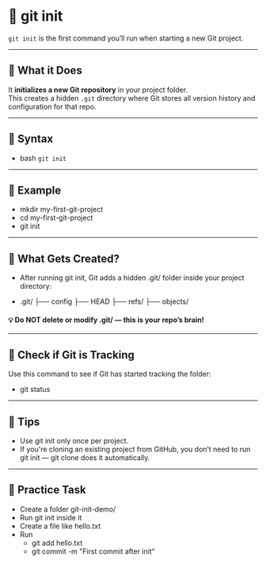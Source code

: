 # 🧱 git init

`git init` is the first command you’ll run when starting a new Git project.

---

## 🔹 What it Does

It **initializes a new Git repository** in your project folder.  
This creates a hidden `.git` directory where Git stores all version history and configuration for that repo.

---

## 🔹 Syntax

- bash
`git init`

---

## 🔹 Example

- mkdir my-first-git-project
- cd my-first-git-project
- git init

---

## 🔹 What Gets Created?
- After running git init, Git adds a hidden .git/ folder inside your project directory:


- .git/
├── config
├── HEAD
├── refs/
├── objects/


#### 💡 Do NOT delete or modify .git/ — this is your repo’s brain!


---

## 🔹 Check if Git is Tracking
Use this command to see if Git has started tracking the folder:

- git status

---

## 🧠 Tips

- Use git init only once per project.
- If you're cloning an existing project from GitHub, you don’t need to run git init — git clone does it automatically.

---


## 🧪 Practice Task

- Create a folder git-init-demo/
- Run git init inside it
- Create a file like hello.txt
- Run
  - git add hello.txt
  - git commit -m "First commit after init"





